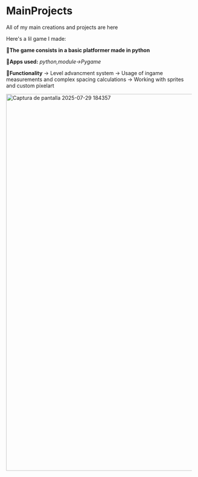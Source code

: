 # MainProjects
All of my main creations and projects are here 

Here's a lil game I made:

📌**The game consists in a basic platformer made in python**

🔧**Apps used:** *python,module->Pygame*

📝**Functionality**
-> Level advancment system
-> Usage of ingame measurements and complex spacing calculations
-> Working with sprites and custom pixelart

<img width="999" height="1020" alt="Captura de pantalla 2025-07-29 184357" src="https://github.com/user-attachments/assets/184b578e-854e-4de4-80dc-e12f9fdc8855" />
